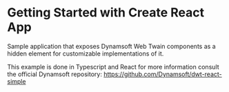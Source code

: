 # Getting Started with Create React App

Sample application that exposes Dynamsoft Web Twain components as a hidden element for customizable implementations of it.

This example is done in Typescript and React for more information consult the official Dynamsoft repository: https://github.com/Dynamsoft/dwt-react-simple
